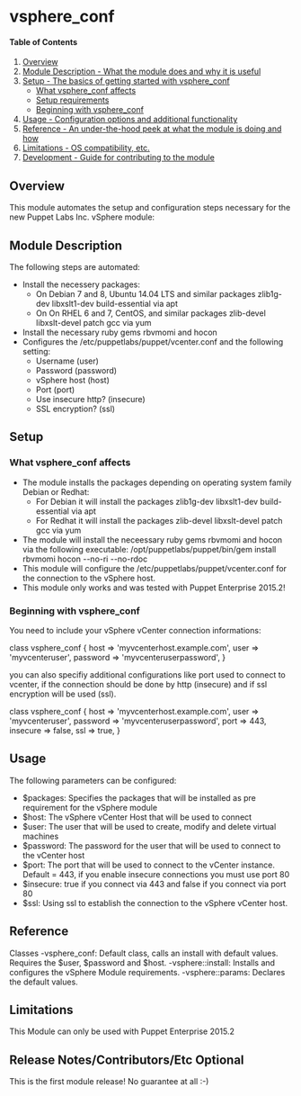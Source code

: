 # vsphere_conf

#### Table of Contents

1. [Overview](#overview)
2. [Module Description - What the module does and why it is useful](#module-description)
3. [Setup - The basics of getting started with vsphere_conf](#setup)
    * [What vsphere_conf affects](#what-vsphere_conf-affects)
    * [Setup requirements](#setup-requirements)
    * [Beginning with vsphere_conf](#beginning-with-vsphere_conf)
4. [Usage - Configuration options and additional functionality](#usage)
5. [Reference - An under-the-hood peek at what the module is doing and how](#reference)
5. [Limitations - OS compatibility, etc.](#limitations)
6. [Development - Guide for contributing to the module](#development)

## Overview

This module automates the setup and configuration steps necessary for the new Puppet Labs Inc. vSphere module:

## Module Description

The following steps are automated:

- Install the necessery packages:
  - On Debian 7 and 8, Ubuntu 14.04 LTS and similar packages zlib1g-dev libxslt1-dev build-essential via apt
  - On On RHEL 6 and 7, CentOS, and similar packages zlib-devel libxslt-devel patch gcc via yum
- Install the necessary ruby gems rbvmomi and hocon
- Configures the /etc/puppetlabs/puppet/vcenter.conf and the following setting:
  - Username (user)
  - Password (password)
  - vSphere host (host)
  - Port (port)
  - Use insecure http? (insecure)
  - SSL encryption? (ssl)

## Setup

### What vsphere_conf affects

* The module installs the packages depending on operating system family Debian or Redhat:
  - For Debian it will install the packages zlib1g-dev libxslt1-dev build-essential via apt
  - For Redhat it will install the packages zlib-devel libxslt-devel patch gcc via yum
* The module will install the neceessary ruby gems rbvmomi and hocon via the following executable:
  /opt/puppetlabs/puppet/bin/gem install rbvmomi hocon --no-ri --no-rdoc
* This module will configure the /etc/puppetlabs/puppet/vcenter.conf for the connection to the vSphere host.
* This module only works and was tested with Puppet Enterprise 2015.2!

### Beginning with vsphere_conf

You need to include your vSphere vCenter connection informations:

class vsphere_conf {
 host => 'myvcenterhost.example.com',
 user => 'myvcenteruser',
 password => 'myvcenteruserpassword', 
}

you can also specifiy additional configurations like port used to connect to vcenter, if the connection should be done by http (insecure) and if ssl encryption will be used (ssl).

class vsphere_conf {
 host => 'myvcenterhost.example.com',
 user => 'myvcenteruser',
 password => 'myvcenteruserpassword',
 port => 443,
 insecure => false,
 ssl => true,
}


## Usage

The following parameters can be configured:
- $packages: Specifies the packages that will be installed as pre requirement for the vSphere module
- $host: The vSphere vCenter Host that will be used to connect 
- $user: The user that will be used to create, modify and delete virtual machines
- $password: The password for the user that will be used to connect to the vCenter host
- $port: The port that will be used to connect to the vCenter instance. Default = 443, if you enable insecure connections you must use port 80
- $insecure: true if you connect via 443 and false if you connect via port 80
- $ssl: Using ssl to establish the connection to the vSphere vCenter host.

## Reference
Classes
-vsphere_conf: Default class, calls an install with default values. Requires the $user, $password and $host.
-vsphere::install: Installs and configures the vSphere Module requirements.
-vsphere::params: Declares the default values.

## Limitations

This Module can only be used with Puppet Enterprise 2015.2

## Release Notes/Contributors/Etc **Optional**

This is the first module release! No guarantee at all :-)
